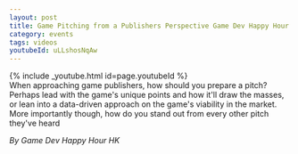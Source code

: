 ```yaml
---
layout: post
title: Game Pitching from a Publishers Perspective Game Dev Happy Hour August 2025 Monthly
category: events
tags: videos
youtubeId: uLLshosNqAw
---
```


{% include _youtube.html id=page.youtubeId %}
<br />
When approaching game publishers, how should you prepare a pitch? Perhaps lead with the game's unique points and how it'll draw the masses, or lean into a data-driven approach on the game's viability in the market. More importantly though, how do you stand out from every other pitch they've heard

_By Game Dev Happy Hour HK_
